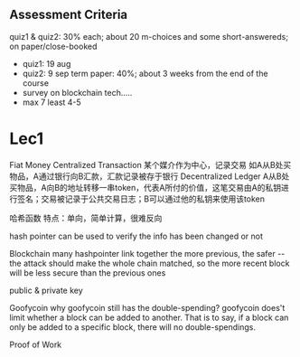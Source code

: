 ## Assessment Criteria

quiz1 & quiz2: 30% each; about 20 m-choices and some short-answereds; on paper/close-booked

* quiz1: 19 aug
* quiz2: 9 sep
  term paper: 40%; about 3 weeks from the end of the course
* survey on blockchain tech.....
* max 7 least 4-5

# Lec1

Fiat Money
Centralized Transaction
某个媒介作为中心，记录交易
如A从B处买物品，A通过银行向B汇款，汇款记录被存于银行
Decentralized Ledger
A从B处买物品，A向B的地址转移一串token，代表A所付的价值，这笔交易由A的私钥进行签名；交易被记录于公共交易日志；B可以通过他的私钥来使用该token

哈希函数
特点：单向，简单计算，很难反向

hash pointer
can be used to verify the info has been changed or not

Blockchain
many hashpointer link together
the more previous, the safer -- the attack should make the whole chain matched, so the more recent block will be less secure than the previous ones

public & private key

Goofycoin 
why goofycoin still has the double-spending?
goofycoin does't limit whether a block can be added to another. That is to say, if a block can only be added to a specific block, there will no double-spendings.

Proof of Work